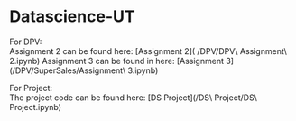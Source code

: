 # Datascience-UT

For DPV:   
Assignment 2 can be found here: [Assignment 2]( /DPV/DPV\ Assignment\ 2.ipynb)
Assignment 3 can be found in here: [Assignment 3](/DPV/SuperSales/Assignment\ 3.ipynb)  

For Project:   
The project code can be found here: [DS Project](/DS\ Project/DS\ Project.ipynb)
